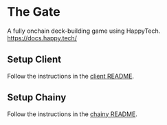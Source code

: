 # The Gate

A fully onchain deck-building game using HappyTech.
https://docs.happy.tech/

## Setup Client

Follow the instructions in the [client README](./client/README.md).

## Setup Chainy

Follow the instructions in the [chainy README](./chainy/README.md).

